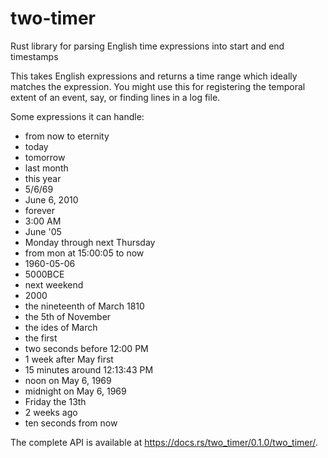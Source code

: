 # two-timer
Rust library for parsing English time expressions into start and end timestamps

This takes English expressions and returns a time range which ideally matches the expression.
You might use this for registering the temporal extent of an event, say, or finding
lines in a log file.

Some expressions it can handle:

* from now to eternity
* today
* tomorrow
* last month
* this year
* 5/6/69
* June 6, 2010
* forever
* 3:00 AM
* June '05
* Monday through next Thursday
* from mon at 15:00:05 to now
* 1960-05-06
* 5000BCE
* next weekend
* 2000
* the nineteenth of March 1810
* the 5th of November
* the ides of March
* the first
* two seconds before 12:00 PM
* 1 week after May first
* 15 minutes around 12:13:43 PM
* noon on May 6, 1969
* midnight on May 6, 1969
* Friday the 13th
* 2 weeks ago
* ten seconds from now

The complete API is available at https://docs.rs/two_timer/0.1.0/two_timer/.
